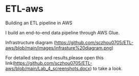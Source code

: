 # ETL-aws
Building an ETL pipeline in AWS

I build an end-to-end data pipeline through AWS Glue. 

Infrastructure diagram
(https://github.com/sczhou0705/ETL-aws/blob/main/images/infrasture%20diagram.png)

For detailed steps and results,please open this link(https://github.com/sczhou0705/ETL-aws/blob/main/Lab_4_screenshots.docx) to take a look.


